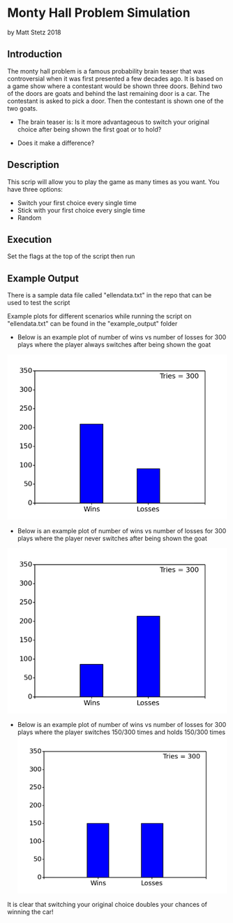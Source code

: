 # Monty Hall Problem Simulation
by Matt Stetz 2018

## Introduction
The monty hall problem is a famous probability brain teaser that was controversial when it was first presented a few decades ago. It is based on a game show where a contestant would be shown three doors. Behind two of the doors are goats and behind the last remaining door is a car. The contestant is asked to pick a door. Then the contestant is shown one of the two goats. 

* The brain teaser is: Is it more advantageous to switch your original choice after being shown the first goat or to hold? 

* Does it make a difference?

## Description
This scrip will allow you to play the game as many times as you want. You have three options:
* Switch your first choice every single time
* Stick with your first choice every single time
* Random

## Execution
Set the flags at the top of the script then run

## Example Output
There is a sample data file called "ellendata.txt" in the repo that can be used to test the script

Example plots for different scenarios while running the script on "ellendata.txt" can be found in the "example_output" folder

* Below is an example plot of number of wins vs number of losses for 300 plays where the player always switches after being shown the goat

![](./Results/switch.png)

* Below is an example plot of number of wins vs number of losses for 300 plays where the player never switches after being shown the goat

![](./Results/hold.png)

* Below is an example plot of number of wins vs number of losses for 300 plays where the player switches 150/300 times and holds 150/300 times
![](./Results/random.png)

It is clear that switching your original choice doubles your chances of winning the car!
